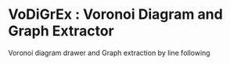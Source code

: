 # VoDiGrEx : Voronoi Diagram and Graph Extractor

Voronoi diagram drawer and Graph extraction by line following